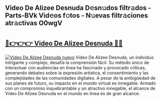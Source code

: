 ## Video De Alizee Desnuda D𝚎sn𝚞dos filtr𝚊dos - Parts-BVk Vid𝚎os f𝚘tos - N𝚞evas filtr𝚊ciones atr𝚊ctivas O0wgV

# <h2><a href="http://mbbgmv.tromn.icu/?c=Video+De+Alizee+Desnuda">🔗👉👉👉 Video De Alizee Desnuda 🔗🔗</a></h2>

[![Video De Alizee Desnuda nuevo](https://i.imgur.com/pEAQMta.gif)](http://mbbgmv.tromn.icu/?c=Video+De+Alizee+Desnuda)
Video De Alizee Desnuda, un individuo intrigante y complejo, desafía la comprensión fácil. Su método único de interactuar con audiencias en línea ha fascinado y provocado críticas, generando debates sobre la expresión artística, el consentimiento y las complejidades de las comunidades digitales. A pesar de la ambigüedad de sus planes de futuro, su impacto en el mundo virtual es innegable. Armado con un compromiso inquebrantable y un atractivo innegable, el alcance de Video De Alizee Desnuda en el mundo en línea es de gran alcance.
